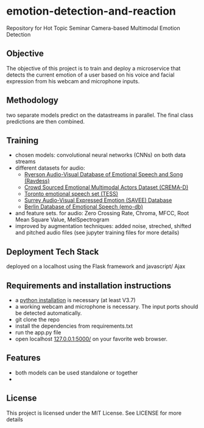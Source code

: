 # emotion-detection-and-reaction

Repository for Hot Topic Seminar Camera-based Multimodal Emotion Detection

## Objective

The objective of this project is to train and deploy a microservice that detects the current emotion of a user based on his voice and facial expression from his webcam and microphone inputs.

## Methodology

two separate models predict on the datastreams in parallel. The final class predictions are then combined.

## Training

 - chosen models: convolutional neural networks (CNNs) on both data streams
 - different datasets for audio: 
	- <a href="https://zenodo.org/record/1188976">Ryerson Audio-Visual Database of Emotional Speech and Song (Ravdess)<a>
	- <a href="https://github.com/CheyneyComputerScience/CREMA-D">Crowd Sourced Emotional Multimodal Actors Dataset (CREMA-D)<a>
	- <a href="https://tspace.library.utoronto.ca/handle/1807/24487">Toronto emotional speech set (TESS)<a>
	- <a href="http://kahlan.eps.surrey.ac.uk/savee/Database.html">Surrey Audio-Visual Expressed Emotion (SAVEE) Database<a>
	- <a href="http://emodb.bilderbar.info/docu/">Berlin Database of Emotional Speech (emo-db)<a>
 - and feature sets. for audio: Zero Crossing Rate, Chroma, MFCC, Root Mean Square Value, MelSpectrogram
 - improved by augmentation techniques: added noise, streched, shifted and pitched audio files (see jupyter training files for more details)

## Deployment Tech Stack

 deployed on a localhost using the Flask framework and javascript/ Ajax

## Requirements and installation instructions

 - a <a href="https://www.python.org/downloads/">python installation<a> is necessary (at least V3.7)
 - a working webcam and microphone is necessary. The input ports should be detected automatically.
 - git clone the repo
 - install the dependencies from requirements.txt
 - run the app.py file
 - open localhost <a href="https://127.0.0.1:5000/">127.0.0.1:5000/<a> on your favorite web browser. 
 
 ## Features
 
 - both models can be used standalone or together
 - 
 
 
## License

This project is licensed under the MIT License. See LICENSE for more details